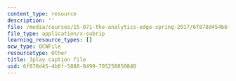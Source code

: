 ```yaml
---
content_type: resource
description: ''
file: /media/courses/15-071-the-analytics-edge-spring-2017/6f878d454b6f58888499705258850840_WacNWdXhvVM.vtt
file_type: application/x-subrip
learning_resource_types: []
ocw_type: OCWFile
resourcetype: Other
title: 3play caption file
uid: 6f878d45-4b6f-5888-8499-705258850840
---
```

